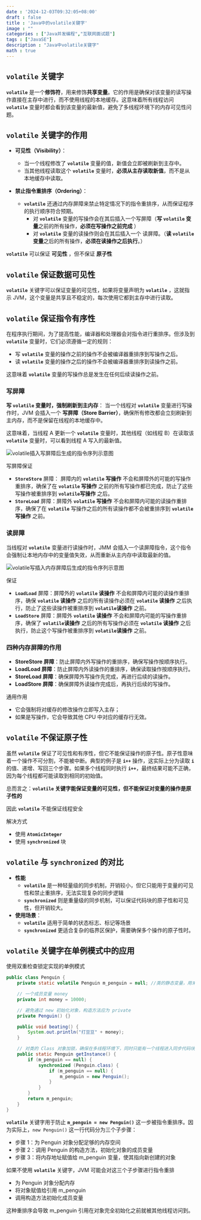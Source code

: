 ```yaml
---
date : '2024-12-03T09:32:05+08:00'
draft : false
title : 'Java中的volatile关键字'
image : ""
categories : ["Java并发编程","互联网面试题"]
tags : ["JavaSE"]
description : "Java中volatile关键字"
math : true
---
```


## **`volatile`** 关键字

**`volatile`** 是一个**修饰符**，用来修饰**共享变量**。它的作用是确保对该变量的读写操作直接在主存中进行，而不使用线程的本地缓存。这意味着所有线程访问 **`volatile`** 变量时都会看到该变量的最新值，避免了多线程环境下的内存可见性问题。

## **`volatile`**  关键字的作用

- **可见性（Visibility）**：
  - 当一个线程修改了 **`volatile`** 变量的值，新值会立即被刷新到主存中。
  - 当其他线程读取这个 **`volatile`** 变量时，**必须从主存读取新值**，而不是从本地缓存中读取。

- **禁止指令重排序（Ordering）**：
  - **`volatile`** 还通过内存屏障来禁止特定情况下的指令重排序，从而保证程序的执行顺序符合预期。
    - 对 **`volatile`** 变量的写操作会在其后插入一个写屏障（**写 `volatile` 变量**之前的所有操作，**必须在写操作之前完成** ）
    - 对 **`volatile`** 变量的读操作则会在其后插入一个 读屏障。（**读 `volatile` 变量**之后的所有操作，**必须在读操作之后执行**。）

**`volatile`** 可以保证 **可见性** ，但不保证 **原子性**

## **`volatile`** 保证数据可见性

**`volatile`** 关键字可以保证变量的可见性，如果将变量声明为 **`volatile`** ，这就指示 JVM，这个变量是共享且不稳定的，每次使用它都到主存中进行读取。



## **`volatile`** 保证指令有序性

在程序执行期间，为了提高性能，编译器和处理器会对指令进行重排序。但涉及到 **`volatile`** 变量时，它们必须遵循一定的规则：

- 写 **`volatile`** 变量的操作之前的操作不会被编译器重排序到写操作之后。
- 读 **`volatile`** 变量的操作之后的操作不会被编译器重排序到读操作之前。

这意味着 **`volatile`** 变量的写操作总是发生在任何后续读操作之前。

### 写屏障

**写 `volatile` 变量时，强制刷新到主内存**： 当一个线程对 **`volatile`** 变量进行写操作时，JVM 会插入一个 **写屏障（Store Barrier）**，确保所有修改都会立刻刷新到主内存，而不是保留在线程的本地缓存中。

这意味着，当线程 A 更新一个 **`volatile`** 变量时，其他线程（如线程 B）在读取该 **`volatile`** 变量时，可以看到线程 A 写入的最新值。

![volatile插入写屏障后生成的指令序列示意图](javathread-28.png)

写屏障保证

- **`StoreStore`** 屏障： 屏障内的 **`volatile` 写操作** 不会和屏障外的可能的写操作重排序，确保了在 **`volatile` 写操作** 之前的所有写操作都已完成，防止了这些写操作被重排序到 **`volatile`写操作** 之后。
- **`StoreLoad`** 屏障：屏障外 **`volatile` 写操作** 不会和屏障内可能的读操作重排序，确保了在 **`volatile`** 写操作之后的所有读操作都不会被重排序到 **`volatile`写操作** 之前。

### 读屏障

当线程对 **`volatile`** 变量进行读操作时，JMM 会插入一个读屏障指令，这个指令会强制让本地内存中的变量值失效，从而重新从主内存中读取最新的值。

![volatile写插入内存屏障后生成的指令序列示意图](javathread-29.png)

保证

- **`LoadLoad`** 屏障：屏障外的 **`volatile` 读操作** 不会和屏障内可能的读操作重排序，确保 **`volatile` 读操作** 之后的所有读操作必须在 **`volatile` 读操作** 之后执行，防止了这些读操作被重排序到 **`volatile`读操作** 之前。
- **`LoadStore`** 屏障：屏障外 **`volatile` 读操作** 不会和屏障内可能的写操作重排序，确保了 **`volatile`读操作** 之后的所有写操作必须在 **`volatile` 读操作** 之后执行，防止这个写操作被重排序到 **`volatile`读操作** 之前。

### 四种内存屏障的作用

- **StoreStore 屏障**：防止屏障内外写操作的重排序，确保写操作按顺序执行。
- **LoadLoad 屏障**：防止屏障内外读操作的重排序，确保读取操作按顺序执行。
- **StoreLoad 屏障**：确保屏障外写操作先完成，再进行后续的读操作。
- **LoadStore 屏障**：确保屏障外读操作完成后，再执行后续的写操作。

通用作用

- 它会强制将对缓存的修改操作立即写入主存；
- 如果是写操作，它会导致其他 CPU 中对应的缓存行无效。

## **`volatile`** 不保证原子性

虽然 **`volatile`** 保证了可见性和有序性，但它不能保证操作的原子性。原子性意味着一个操作不可分割，不能被中断。典型的例子是 **`i++`** 操作，这实际上分为读取 **`i`** 的值、递增、写回三个步骤。如果多个线程同时执行 **`i++`**，最终结果可能不正确，因为每个线程都可能读取到相同的初始值。

总而言之：**`volatile` 关键字能保证变量的可见性，但不能保证对变量的操作是原子性的**

因此 **`volatile`** 不能保证线程安全

解决方式

- 使用 **`AtomicInteger`** 
- 使用 **`synchronized`** 块

## **`volatile`** 与 **`synchronized`** 的对比

- **性能**
  - **`volatile`** 是一种轻量级的同步机制，开销较小，但它只能用于变量的可见性和禁止重排序，无法实现复杂的同步逻辑
  - **`synchronized`** 则是重量级的同步机制，可以保证代码块的原子性和可见性，但开销较大。
- **使用场景**：
  - **`volatile`** 适用于简单的状态标志、标记等场景
  -  **`synchronized`** 更适合复杂的临界区保护，需要确保多个操作的原子性时。

## **`volatile`** 关键字在单例模式中的应用

使用双重检查锁定实现的单例模式

```java
public class Penguin {
    private static volatile Penguin m_penguin = null; //类的静态变量，用来存储 Penguin 类的唯一实例。

    // 一个成员变量 money
    private int money = 10000;

    // 避免通过 new 初始化对象，构造方法应为 private
    private Penguin() {}

    public void beating() {
        System.out.println("打豆豆" + money);
    }

    // 对类的 Class 对象加锁，确保在多线程环境下，同时只能有一个线程进入同步代码块。
    public static Penguin getInstance() {
        if (m_penguin == null) {
            synchronized (Penguin.class) {
                if (m_penguin == null) {
                    m_penguin = new Penguin();
                }
            }
        }
        return m_penguin;
    }
}
```

**`volatile`** 关键字用于防止 **`m_penguin = new Penguin()`** 这一步被指令重排序。因为实际上，`new Penguin()` 这一行代码分为三个子步骤：

- 步骤 1：为 Penguin 对象分配足够的内存空间
- 步骤 2：调用 Penguin 的构造方法，初始化对象的成员变量
- 步骤 3：将内存地址赋值给 m_penguin 变量，使其指向新创建的对象

如果不使用 **`volatile`** 关键字，JVM 可能会对这三个子步骤进行指令重排

- 为 Penguin 对象分配内存
- 将对象赋值给引用 m_penguin
- 调用构造方法初始化成员变量

这种重排序会导致 m_penguin 引用在对象完全初始化之前就被其他线程访问到。